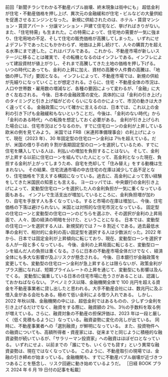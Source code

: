 ###

前回「新聞チラシでわかる不動産バブル崩壊、終末現象は街中にも」
超低金利が住宅・不動産価格を押し上げ、異次元の金融緩和が住宅・ビルなどの大量供給を促進させるエンジンとなった。
新規に供給されたのは、ホテル・賃貸マンション・賃貸アパート・分譲マンション・戸建て住宅など、挙げればきりがない。
また、「住宅特需」も生まれた。この特需によって、住宅地の需要が一気に強まり、住宅用地の不足、そして住宅の販売価格が高騰してしまった。
いずれにせよデフレ下であったにもかかわらず、地価は上昇し続けて、人々の購買力を超える水準にまで達した。これはバブルである。
これから、不動産市場が新しいステージに移ることは確実で、その転機となるのはインフレである。インフレによって建設資材が値上がりし、それまで高騰してきた土地の価格を押し下げる。
いつの時代にあっても、金利の上昇に加え、資材の高騰や人件費の高騰は、「地価の押し下げ」要因となる。
インフレによって、不動産市場では、新規の供給が先細りになっていくことが想定される。さらに、住宅・不動産全体の市況は、人口や世帯数・雇用数の増減など、各種の要因によって変わるが、「金融」に大きく左右される。
今後、日本の金融政策の変化、具体的には「金利の引き上げ」のタイミングと引き上げ幅がどのくらいになるのかによって、市況の動きは大きく違ってくる。
金融政策について確かに言えるのは、日本では、これ以上の金利の引き下げも金融緩和もないということだ。今後は、「金利のない時代」から「金利のある時代」への転換を想定しておく必要がある。
金利が引き上げられた場合には、住宅市況はどうなるのか。すでに住宅ローンの金利が上昇している欧米の例を見てみよう。
米国では FRB（米連邦準備理事会）の利上げによって、現在（2023 年）、30 年固定型の住宅ローン金利は 7％を超えている。だが、米国の借り手の約 9 割が長期固定型のローンを選択しているため、すでに住宅を購入している人は、利払いの増加を負担することはない。
そして、金利が上昇する以前に住宅ローンを組んでいた人にとって、高金利となった現在、負担する金利が上がってしまうため、自宅を売却して「住み替え」をする動機は生まれない。
その結果、住宅流通市場の中古住宅の在庫は減少して品不足となり、住宅価格を下支えする構図になっている。過去に、高金利によって苦い経験をしてきた米国民の知恵とも言える。
ヨーロッパでは、中央銀行の金利引き上げによって、変動型住宅ローンを選択した人の金利負担が一気に重くなっている面もある。
インフレで生活支出が増加しているところに、金利負担増が加わり、自宅を手放す人も多くなっている。すると市場の在庫は増加し、今後、住宅価格の下落は避けられない。米国とは対照的な住宅市況となっている。
固定型の住宅ローンと変動型の住宅ローンのどちらを選ぶか、その選択が金利の上昇局面で、人々、国の経済の明暗を分けた、ということになる。
日本では、変動型の住宅ローンを選択する人は、新規契約では 7 ～ 8 割近くである。過去最低水準の金利で、相対的に金利の高い固定型を選択する人は少数派だった。2022 年から、日本では固定金利が上昇傾向に転じており、現在、変動型ローンを選択する人が一段と多くなっている。
今後、金利の上昇局面に転じると、変動型ローンを組んだ人の負担は重くなる。さらに日本の不動産市場全体だけでなく、経済全体にも多大な影響が及ぶリスクが懸念される。
今後、日本銀行が金融政策を変更しても、変動型の住宅ローン金利が急上昇するとは限らないが、政策金利がプラス圏になれば、短期プライムレートの上昇を通じて、変動型にも影響は及んでくる。
変動型に偏重している日本の住宅市場に危うさがあることは、認識しておかねばならない。
アベノミクス以降、金融機関全体で 100 兆円を超える資金を不動産事業者に貸し出したと思われる。大手不動産会社には、数兆円に及ぶ借入金がある会社もある。極めて低い金利による借り入れである。
しかし、2022 年秋以降、金融機関の中には、超低金利ではあるものの、少しずつ金利を引き上げるだけでなく、融資をする際に、融資額の 2％、3％の手数料を取る例が増えている。さらに、融資対象の不動産の担保評価は、2023 年は一段と厳しく（低く見積もるように）なっている。融資姿勢に変化の兆しが出ている。
同時に、不動産事業者への「選別融資」が鮮明になっている。
また、投資物件への融資についても、高額所得者・資産家には、従来までと同じように積極的な融資姿勢が続いているが、「サラリーマン投資家」への融資はほぼゼロとなっている。
いずれにせよ、以前までの「誰にでも、いくらでも貸す」という異常な融資姿勢は、現在ではなくなっている。
このように、不動産取引の現場では、金融の引き締めが始まっている。金融機関も、すでに不動産バブル崩壊が近づきつつあることを懸念し、リスク回避に動き始めているようだ。
［日経 BOOK プラス 2024 年 6 月 19 日付の記事を転載］
